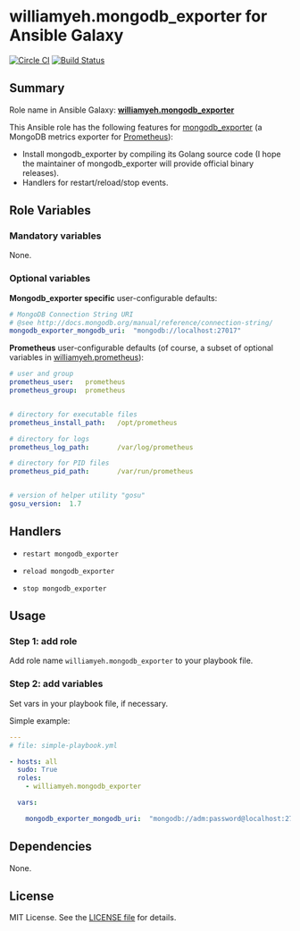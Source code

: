 
williamyeh.mongodb_exporter for Ansible Galaxy
============

[![Circle CI](https://circleci.com/gh/William-Yeh/ansible-mongodb-exporter.svg?style=shield)](https://circleci.com/gh/William-Yeh/ansible-mongodb-exporter) [![Build Status](https://travis-ci.org/William-Yeh/ansible-mongodb-exporter.svg?branch=master)](https://travis-ci.org/William-Yeh/ansible-mongodb-exporter)


## Summary

Role name in Ansible Galaxy: **[williamyeh.mongodb_exporter](https://galaxy.ansible.com/williamyeh/mongodb_exporter/)**

This Ansible role has the following features for [mongodb_exporter](https://github.com/dcu/mongodb_exporter) (a MongoDB metrics exporter for [Prometheus](http://prometheus.io/)):

 - Install mongodb_exporter by compiling its Golang source code (I hope the maintainer of mongodb_exporter will provide official binary releases).
 - Handlers for restart/reload/stop events.




## Role Variables

### Mandatory variables

None.



### Optional variables


**Mongodb_exporter specific** user-configurable defaults:

```yaml
# MongoDB Connection String URI
# @see http://docs.mongodb.org/manual/reference/connection-string/
mongodb_exporter_mongodb_uri:  "mongodb://localhost:27017"
```


**Prometheus** user-configurable defaults (of course, a subset of optional variables in [williamyeh.prometheus](https://github.com/William-Yeh/ansible-prometheus)):

```yaml
# user and group
prometheus_user:   prometheus
prometheus_group:  prometheus


# directory for executable files
prometheus_install_path:   /opt/prometheus

# directory for logs
prometheus_log_path:       /var/log/prometheus

# directory for PID files
prometheus_pid_path:       /var/run/prometheus


# version of helper utility "gosu"
gosu_version:  1.7
```


## Handlers

- `restart mongodb_exporter`

- `reload mongodb_exporter`

- `stop mongodb_exporter`



## Usage


### Step 1: add role

Add role name `williamyeh.mongodb_exporter` to your playbook file.


### Step 2: add variables

Set vars in your playbook file, if necessary.

Simple example:

```yaml
---
# file: simple-playbook.yml

- hosts: all
  sudo: True
  roles:
    - williamyeh.mongodb_exporter

  vars:

    mongodb_exporter_mongodb_uri:  "mongodb://adm:password@localhost:27017"


```




## Dependencies

None.


## License

MIT License. See the [LICENSE file](LICENSE) for details.
